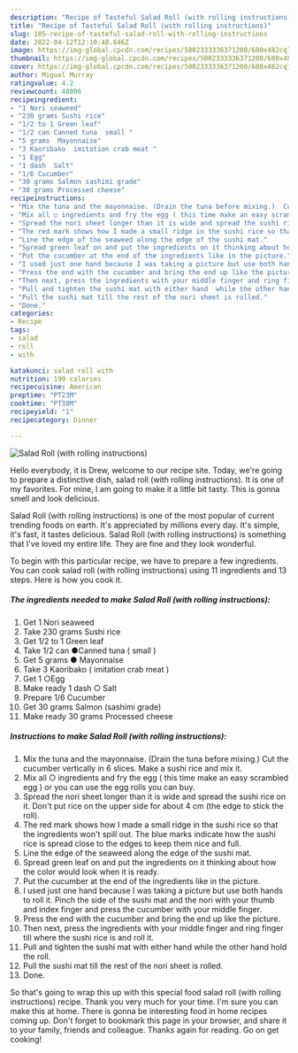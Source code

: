 ```yaml
---
description: "Recipe of Tasteful Salad Roll (with rolling instructions)"
title: "Recipe of Tasteful Salad Roll (with rolling instructions)"
slug: 105-recipe-of-tasteful-salad-roll-with-rolling-instructions
date: 2022-04-12T12:10:48.646Z
image: https://img-global.cpcdn.com/recipes/5002333336371200/680x482cq70/salad-roll-with-rolling-instructions-recipe-main-photo.jpg
thumbnail: https://img-global.cpcdn.com/recipes/5002333336371200/680x482cq70/salad-roll-with-rolling-instructions-recipe-main-photo.jpg
cover: https://img-global.cpcdn.com/recipes/5002333336371200/680x482cq70/salad-roll-with-rolling-instructions-recipe-main-photo.jpg
author: Miguel Murray
ratingvalue: 4.2
reviewcount: 48006
recipeingredient:
- "1 Nori seaweed"
- "230 grams Sushi rice"
- "1/2 to 1 Green leaf"
- "1/2 can Canned tuna  small "
- "5 grams  Mayonnaise"
- "3 Kaoribako  imitation crab meat "
- "1 Egg"
- "1 dash  Salt"
- "1/6 Cucumber"
- "30 grams Salmon sashimi grade"
- "30 grams Processed cheese"
recipeinstructions:
- "Mix the tuna and the mayonnaise. (Drain the tuna before mixing.)  Cut the cucumber vertically in 6 slices. Make a sushi rice and mix it."
- "Mix all ○ ingredients and fry the egg ( this time make an easy scrambled egg ) or you can use the egg rolls you can buy."
- "Spread the nori sheet longer than it is wide and spread the sushi rice on it. Don&#39;t put rice on the upper side for about 4 cm (the edge to stick the roll)."
- "The red mark shows how I made a small ridge in the sushi rice so that the ingredients won&#39;t spill out. The blue marks indicate how the sushi rice is spread close to the edges to keep them nice and full."
- "Line the edge of the seaweed along the edge of the sushi mat."
- "Spread green leaf on and put the ingredients on it thinking about how the color would look when it is ready."
- "Put the cucumber at the end of the ingredients like in the picture."
- "I used just one hand because I was taking a picture but use both hands to roll it. Pinch the side of the sushi mat and the nori with your thumb and index finger and press the cucumber with your middle finger."
- "Press the end with the cucumber and bring the end up like the picture."
- "Then next, press the ingredients with your middle finger and ring finger till where the sushi rice is and roll it."
- "Pull and tighten the sushi mat with either hand  while the other hand hold the roll."
- "Pull the sushi mat till the rest of the nori sheet is rolled."
- "Done."
categories:
- Recipe
tags:
- salad
- roll
- with

katakunci: salad roll with 
nutrition: 199 calories
recipecuisine: American
preptime: "PT23M"
cooktime: "PT38M"
recipeyield: "1"
recipecategory: Dinner

---
```



![Salad Roll (with rolling instructions)](https://img-global.cpcdn.com/recipes/5002333336371200/680x482cq70/salad-roll-with-rolling-instructions-recipe-main-photo.jpg)

Hello everybody, it is Drew, welcome to our recipe site. Today, we're going to prepare a distinctive dish, salad roll (with rolling instructions). It is one of my favorites. For mine, I am going to make it a little bit tasty. This is gonna smell and look delicious.

Salad Roll (with rolling instructions) is one of the most popular of current trending foods on earth. It's appreciated by millions every day. It's simple, it's fast, it tastes delicious. Salad Roll (with rolling instructions) is something that I've loved my entire life. They are fine and they look wonderful.




To begin with this particular recipe, we have to prepare a few ingredients. You can cook salad roll (with rolling instructions) using 11 ingredients and 13 steps. Here is how you cook it.

<!--inarticleads1-->

##### The ingredients needed to make Salad Roll (with rolling instructions):

1. Get 1 Nori seaweed
1. Take 230 grams Sushi rice
1. Get 1/2 to 1 Green leaf
1. Take 1/2 can ●Canned tuna ( small )
1. Get 5 grams ● Mayonnaise
1. Take 3 Kaoribako ( imitation crab meat )
1. Get 1 ○Egg
1. Make ready 1 dash ○ Salt
1. Prepare 1/6 Cucumber
1. Get 30 grams Salmon (sashimi grade)
1. Make ready 30 grams Processed cheese




<!--inarticleads2-->

##### Instructions to make Salad Roll (with rolling instructions):

1. Mix the tuna and the mayonnaise. (Drain the tuna before mixing.)  Cut the cucumber vertically in 6 slices. Make a sushi rice and mix it.
1. Mix all ○ ingredients and fry the egg ( this time make an easy scrambled egg ) or you can use the egg rolls you can buy.
1. Spread the nori sheet longer than it is wide and spread the sushi rice on it. Don&#39;t put rice on the upper side for about 4 cm (the edge to stick the roll).
1. The red mark shows how I made a small ridge in the sushi rice so that the ingredients won&#39;t spill out. The blue marks indicate how the sushi rice is spread close to the edges to keep them nice and full.
1. Line the edge of the seaweed along the edge of the sushi mat.
1. Spread green leaf on and put the ingredients on it thinking about how the color would look when it is ready.
1. Put the cucumber at the end of the ingredients like in the picture.
1. I used just one hand because I was taking a picture but use both hands to roll it. Pinch the side of the sushi mat and the nori with your thumb and index finger and press the cucumber with your middle finger.
1. Press the end with the cucumber and bring the end up like the picture.
1. Then next, press the ingredients with your middle finger and ring finger till where the sushi rice is and roll it.
1. Pull and tighten the sushi mat with either hand  while the other hand hold the roll.
1. Pull the sushi mat till the rest of the nori sheet is rolled.
1. Done.




So that's going to wrap this up with this special food salad roll (with rolling instructions) recipe. Thank you very much for your time. I'm sure you can make this at home. There is gonna be interesting food in home recipes coming up. Don't forget to bookmark this page in your browser, and share it to your family, friends and colleague. Thanks again for reading. Go on get cooking!
